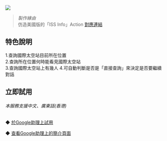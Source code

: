 [![](https://lh3.googleusercontent.com/Hs7eFeeWgCKl_-Ir4ngXl3lXkLeG7SLrQKo84kMIfOONu4A6zpa6OftHrZNBDoMVYqoT151huMjt=s81)](https://assistant.google.com/services/a/uid/000000ee35748109)


>*製作緣由*  
>仿造美國版的「ISS Info」Action [對應連結](https://assistant.google.com/services/a/uid/00000076f707ada7?hl=en-US)

特色說明
-------
1.查詢國際太空站目前所在位置  
2.查詢所在位置何時能看見國際太空站  
3.查詢國際太空站上有幾人
4.可自動判斷是否是「直接查詢」來決定是否要繼續對話
  

立即試用
--------
###### *本服務支援中文、廣東話(香港)*  

◆ [於Google助理上試用](https://assistant.google.com/services/invoke/uid/000000ee35748109)  
  
◆ [查看Google助理上的簡介頁面](https://assistant.google.com/services/a/uid/000000ee35748109)  

